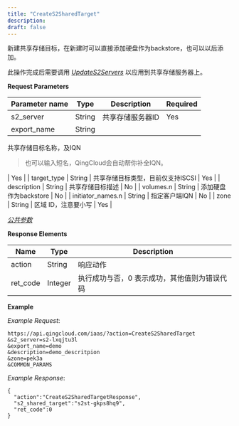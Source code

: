 ```yaml
---
title: "CreateS2SharedTarget"
description: 
draft: false
---
```




新建共享存储目标，在新建时可以直接添加硬盘作为backstore，也可以以后添加。

此操作完成后需要调用 [_UpdateS2Servers_](../update_s2_servers/) 以应用到共享存储服务器上。

**Request Parameters**

| Parameter name | Type | Description | Required |
| --- | --- | --- | --- |
| s2_server | String | 共享存储服务器ID | Yes |
| export_name | String |

共享存储目标名称，及IQN

> 也可以输入短名，QingCloud会自动帮你补全IQN。

 | Yes |
| target_type | String | 共享存储目标类型，目前仅支持ISCSI | Yes |
| description | String | 共享存储目标描述 | No |
| volumes.n | String | 添加硬盘作为backstore | No |
| initiator_names.n | String | 指定客户端IQN | No |
| zone | String | 区域 ID，注意要小写 | Yes |

[_公共参数_](../../../parameters/)

**Response Elements**

| Name | Type | Description |
| --- | --- | --- |
| action | String | 响应动作 |
| ret_code | Integer | 执行成功与否，0 表示成功，其他值则为错误代码 |

**Example**

_Example Request_:

```
https://api.qingcloud.com/iaas/?action=CreateS2SharedTarget
&s2_server=s2-lxqjtu3l
&export_name=demo
&description=demo_descritpion
&zone=pek3a
&COMMON_PARAMS
```

_Example Response_:

```
{
  "action":"CreateS2SharedTargetResponse",
  "s2_shared_target":"s2st-gkps8hq9",
  "ret_code":0
}
```
